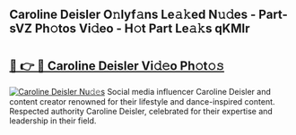 ## Caroline Deisler O𝚗lyf𝚊ns Le𝚊𝚔ed N𝚞𝚍es - Part-sVZ Ph𝚘tos Vi𝚍eo - H𝚘t Part Le𝚊𝚔s qKMIr

# <h2><a href="http://hf29yu5.feru.top/?c=Caroline+Deisler">🔗 👉 🔴 Caroline Deisler Vi𝚍𝚎o Ph𝚘t𝚘𝚜</a></h2>

[![Caroline Deisler Nu𝚍𝚎s](https://i.imgur.com/0TWrTi3.gif)](http://hf29yu5.feru.top/?c=Caroline+Deisler)
Social media influencer Caroline Deisler and content creator renowned for their lifestyle and dance-inspired content. Respected authority Caroline Deisler, celebrated for their expertise and leadership in their field. 
